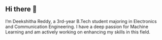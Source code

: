 ## Hi there 👋
I’m Deekshitha Reddy, a 3rd-year B.Tech student majoring in Electronics and Communication Engineering. I have a deep passion for Machine Learning and am actively working on enhancing my skills in this field.
<!--
**NDeekshithaReddy/NDeekshithaReddy** is a ✨ _special_ ✨ repository because its `README.md` (this file) appears on your GitHub profile.

Here are some ideas to get you started:

- 🔭 I’m currently working on ...
- 🌱 I’m currently learning ...
- 👯 I’m looking to collaborate on ...
- 🤔 I’m looking for help with ...
- 💬 Ask me about ...
- 📫 How to reach me: ...
- 😄 Pronouns: ...
- ⚡ Fun fact: ...
-->
